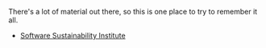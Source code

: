There's a lot of material out there, so this is one place to try to remember it all.

- [Software Sustainability Institute](https://www.software.ac.uk/)
